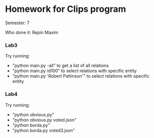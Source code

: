 # Homework for Clips program

Semester: 7

Who done it: Repin Maxim

### Lab3

Try running: 
- \"python main.py -all\" to get a list of all relations
- \"python main.py id100\" to select relations with specific entity
- \"python main.py 'Robert Pattinson'\" to select relations with specific entity

### Lab4

Try running: 
- \"python obvious.py\"
- \"python obvious.py voted.json\"
- \"python borda.py\"
- \"python borda.py voted3.json\"
